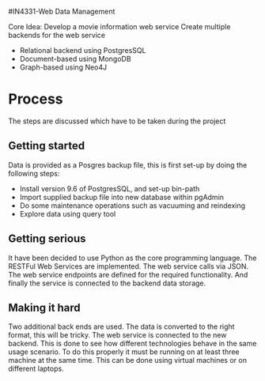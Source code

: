 #IN4331-Web Data Management

Core Idea: Develop a movie information web service
Create multiple backends for the web service
- Relational backend using PostgresSQL
- Document-based using MongoDB
- Graph-based using Neo4J

# Process
The steps are discussed which have to be taken during the project

## Getting started
Data is provided as a Posgres backup file, this is first set-up by doing the following steps:
- Install version 9.6 of PostgresSQL, and set-up bin-path 
- Import supplied backup file into new database within pgAdmin
- Do some maintenance operations such as vacuuming and reindexing
- Explore data using query tool

## Getting serious
It have been decided to use Python as the core programming language. The RESTFul Web Services are implemented. The web service calls via JSON. The web service endpoints are defined for the required functionality. And finally the service is connected to the backend data storage.

## Making it hard
Two additional back ends are used. The data is converted to the right format, this will be tricky. The web service is connected to the new backend. This is done to see how different technologies behave in the same usage scenario. To do this properly it must be running on at least three machine at the same time. This can be done using virtual machines or on different laptops.
